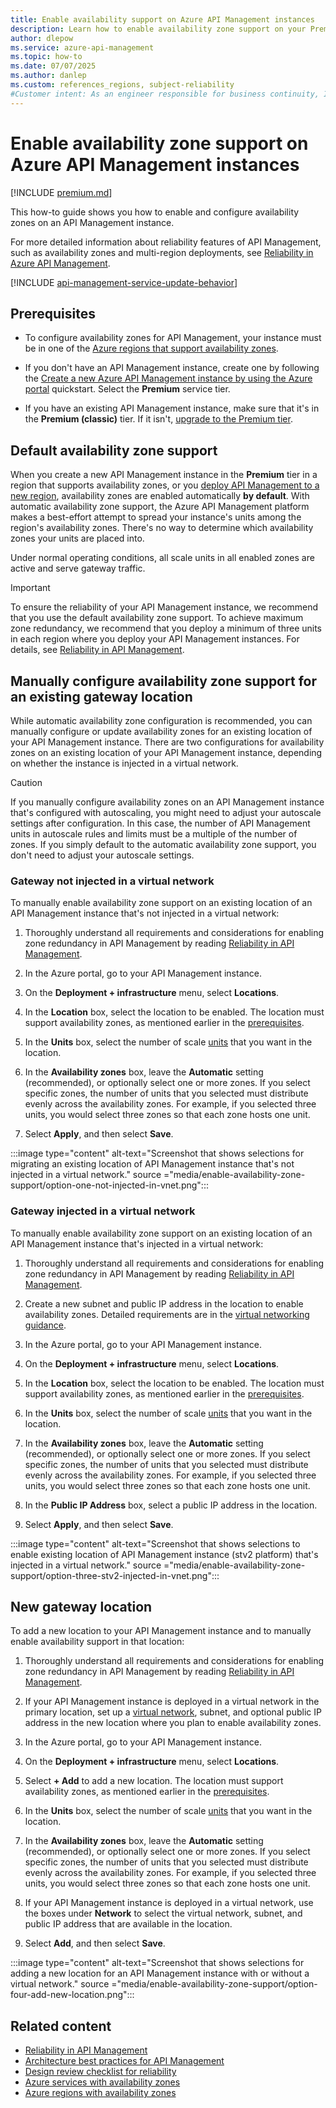 ```yaml
---
title: Enable availability support on Azure API Management instances
description: Learn how to enable availability zone support on your Premium tier Azure API Management instances.
author: dlepow 
ms.service: azure-api-management
ms.topic: how-to
ms.date: 07/07/2025
ms.author: danlep
ms.custom: references_regions, subject-reliability
#Customer intent: As an engineer responsible for business continuity, I want to learn how to enable zone redundancy for my Azure API Management instances. 
---
```


# Enable availability zone support on Azure API Management instances

[!INCLUDE [premium.md](../../includes/api-management-availability-premium.md)]

This how-to guide shows you how to enable and configure availability zones on an API Management instance. 

For more detailed information about reliability features of API Management, such as availability zones and multi-region deployments, see [Reliability in Azure API Management](../reliability/reliability-api-management.md).

[!INCLUDE [api-management-service-update-behavior](../../includes/api-management-service-update-behavior.md)]

## Prerequisites

* To configure availability zones for API Management, your instance must be in one of the [Azure regions that support availability zones](../reliability/regions-list.md).

* If you don't have an API Management instance, create one by following the [Create a new Azure API Management instance by using the Azure portal](../api-management/get-started-create-service-instance.md) quickstart. Select the **Premium** service tier.

* If you have an existing API Management instance, make sure that it's in the **Premium (classic)** tier. If it isn't, [upgrade to the Premium tier](../api-management/upgrade-and-scale.md#change-your-api-management-service-tier).

## Default availability zone support

When you create a new API Management instance in the **Premium** tier in a region that supports availability zones, or you [deploy API Management to a new region](api-management-howto-deploy-multi-region.md), availability zones are enabled automatically **by default**. With automatic availability zone support, the Azure API Management platform makes a best-effort attempt to spread your instance's units among the region's availability zones. There's no way to determine which availability zones your units are placed into.

Under normal operating conditions, all scale units in all enabled zones are active and serve gateway traffic.

> [!IMPORTANT]
> To ensure the reliability of your API Management instance, we recommend that you use the default availability zone support. To achieve maximum zone redundancy, we recommend that you deploy a minimum of three units in each region where you deploy your API Management instances. For details, see [Reliability in API Management](../reliability/reliability-api-management.md).

## Manually configure availability zone support for an existing gateway location

While automatic availability zone configuration is recommended, you can manually configure or update availability zones for an existing location of your API Management instance. There are two configurations for availability zones on an existing location of your API Management instance, depending on whether the instance is injected in a virtual network.

> [!CAUTION]
> If you manually configure availability zones on an API Management instance that's configured with autoscaling, you might need to adjust your autoscale settings after configuration. In this case, the number of API Management units in autoscale rules and limits must be a multiple of the number of zones. If you simply default to the automatic availability zone support, you don't need to adjust your autoscale settings. 

### Gateway not injected in a virtual network

To manually enable availability zone support on an existing location of an API Management instance that's not injected in a virtual network:

1. Thoroughly understand all requirements and considerations for enabling zone redundancy in API Management by reading [Reliability in API Management](../reliability/reliability-api-management.md).

1. In the Azure portal, go to your API Management instance.

1. On the **Deployment + infrastructure** menu, select **Locations**.

1. In the **Location** box, select the location to be enabled. The location must support availability zones, as mentioned earlier in the [prerequisites](#prerequisites).

1. In the **Units** box, select the number of scale [units](../api-management/upgrade-and-scale.md) that you want in the location.

1. In the **Availability zones** box, leave the **Automatic** setting (recommended), or optionally select one or more zones. If you select specific zones, the number of units that you selected must distribute evenly across the availability zones. For example, if you selected three units, you would select three zones so that each zone hosts one unit. 

1. Select **Apply**, and then select **Save**.

:::image type="content" alt-text="Screenshot that shows selections for migrating an existing location of API Management instance that's not injected in a virtual network." source ="media/enable-availability-zone-support/option-one-not-injected-in-vnet.png":::

### Gateway injected in a virtual network

To manually enable availability zone support on an existing location of an API Management instance that's injected in a virtual network:

1. Thoroughly understand all requirements and considerations for enabling zone redundancy in API Management by reading [Reliability in API Management](../reliability/reliability-api-management.md).

1. Create a new subnet and public IP address in the location to enable availability zones. Detailed requirements are in the [virtual networking guidance](../api-management/api-management-using-with-vnet.md?tabs=stv2#prerequisites).

1. In the Azure portal, go to your API Management instance.

1. On the **Deployment + infrastructure** menu, select **Locations**.

1. In the **Location** box, select the location to be enabled. The location must support availability zones, as mentioned earlier in the [prerequisites](#prerequisites).

1. In the **Units** box, select the number of scale [units](../api-management/upgrade-and-scale.md) that you want in the location.

1. In the **Availability zones** box, leave the **Automatic** setting (recommended), or optionally select one or more zones. If you select specific zones, the number of units that you selected must distribute evenly across the availability zones. For example, if you selected three units, you would select three zones so that each zone hosts one unit.

1. In the **Public IP Address** box, select a public IP address in the location.

1. Select **Apply**, and then select **Save**.

:::image type="content" alt-text="Screenshot that shows selections to enable existing location of API Management instance (stv2 platform) that's injected in a virtual network." source ="media/enable-availability-zone-support/option-three-stv2-injected-in-vnet.png":::

## New gateway location

To add a new location to your API Management instance and to manually enable availability support in that location:

1. Thoroughly understand all requirements and considerations for enabling zone redundancy in API Management by reading [Reliability in API Management](../reliability/reliability-api-management.md).

1. If your API Management instance is deployed in a virtual network in the primary location, set up a [virtual network](../api-management/api-management-using-with-vnet.md), subnet, and optional public IP address in the new location where you plan to enable availability zones.

1. In the Azure portal, go to your API Management instance.

1. On the **Deployment + infrastructure** menu, select **Locations**.

1. Select **+ Add** to add a new location. The location must support availability zones, as mentioned earlier in the [prerequisites](#prerequisites).

1. In the **Units** box, select the number of scale [units](../api-management/upgrade-and-scale.md) that you want in the location.

1. In the **Availability zones** box, leave the **Automatic** setting (recommended), or optionally select one or more zones. If you select specific zones, the number of units that you selected must distribute evenly across the availability zones. For example, if you selected three units, you would select three zones so that each zone hosts one unit.

1. If your API Management instance is deployed in a virtual network, use the boxes under **Network** to select the virtual network, subnet, and public IP address that are available in the location.

1. Select **Add**, and then select **Save**.

:::image type="content" alt-text="Screenshot that shows selections for adding a new location for an API Management instance with or without a virtual network." source ="media/enable-availability-zone-support/option-four-add-new-location.png":::

## Related content

- [Reliability in API Management](../reliability/reliability-api-management.md)
- [Architecture best practices for API Management](/azure/well-architected/service-guides/azure-api-management)
- [Design review checklist for reliability](/azure/architecture/framework/resiliency/app-design)
- [Azure services with availability zones](../reliability/availability-zones-service-support.md)
- [Azure regions with availability zones](../reliability/regions-list.md)
